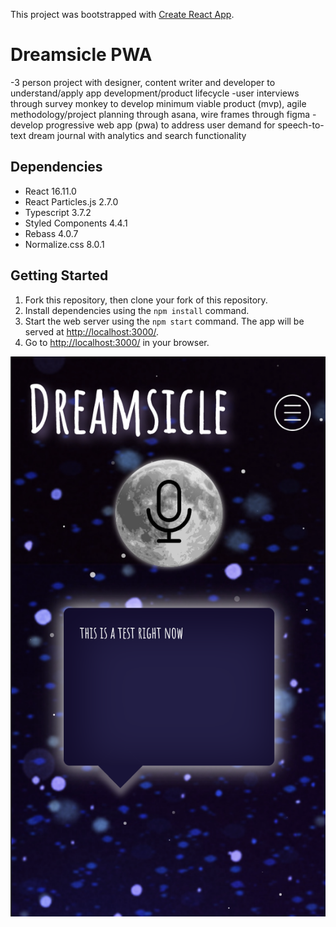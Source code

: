 This project was bootstrapped with [Create React App](https://github.com/facebook/create-react-app).

# Dreamsicle PWA

-3 person project with designer, content writer and developer to understand/apply app development/product lifecycle
-user interviews through survey monkey to develop minimum viable product (mvp), agile methodology/project planning through asana, wire frames through figma
-develop progressive web app (pwa) to address user demand for speech-to-text dream journal with analytics and search functionality

## Dependencies

- React 16.11.0
- React Particles.js 2.7.0
- Typescript 3.7.2
- Styled Components 4.4.1
- Rebass 4.0.7
- Normalize.css 8.0.1

## Getting Started

1. Fork this repository, then clone your fork of this repository.
2. Install dependencies using the `npm install` command.
3. Start the web server using the `npm start` command. The app will be served at <http://localhost:3000/>.
4. Go to <http://localhost:3000/> in your browser.

!["Dreamsicle Demo Img"](https://github.com/sahanah-ganesh/dreamsicle/blob/master/src/images/screenshot.png)